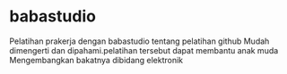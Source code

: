 # babastudio
Pelatihan prakerja dengan babastudio tentang pelatihan github
Mudah dimengerti dan dipahami.pelatihan tersebut dapat membantu anak muda
Mengembangkan bakatnya dibidang elektronik
